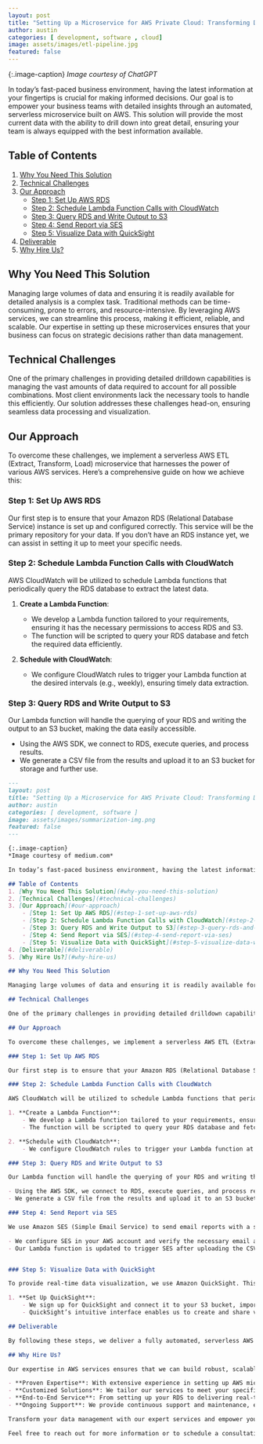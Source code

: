 ```yaml
---
layout: post
title: "Setting Up a Microservice for AWS Private Cloud: Transforming Data Management for Business Excellence"
author: austin
categories: [ development, software , cloud]
image: assets/images/etl-pipeline.jpg
featured: false
---
```


{:.image-caption}
*Image courtesy of ChatGPT*

In today’s fast-paced business environment, having the latest information at your fingertips is crucial for making informed decisions. Our goal is to empower your business teams with detailed insights through an automated, serverless microservice built on AWS. This solution will provide the most current data with the ability to drill down into great detail, ensuring your team is always equipped with the best information available.

## Table of Contents
1. [Why You Need This Solution](#why-you-need-this-solution)
2. [Technical Challenges](#technical-challenges)
3. [Our Approach](#our-approach)
    - [Step 1: Set Up AWS RDS](#step-1-set-up-aws-rds)
    - [Step 2: Schedule Lambda Function Calls with CloudWatch](#step-2-schedule-lambda-function-calls-with-cloudwatch)
    - [Step 3: Query RDS and Write Output to S3](#step-3-query-rds-and-write-output-to-s3)
    - [Step 4: Send Report via SES](#step-4-send-report-via-ses)
    - [Step 5: Visualize Data with QuickSight](#step-5-visualize-data-with-quicksight)
4. [Deliverable](#deliverable)
5. [Why Hire Us?](#why-hire-us)

## Why You Need This Solution

Managing large volumes of data and ensuring it is readily available for detailed analysis is a complex task. Traditional methods can be time-consuming, prone to errors, and resource-intensive. By leveraging AWS services, we can streamline this process, making it efficient, reliable, and scalable. Our expertise in setting up these microservices ensures that your business can focus on strategic decisions rather than data management.

## Technical Challenges

One of the primary challenges in providing detailed drilldown capabilities is managing the vast amounts of data required to account for all possible combinations. Most client environments lack the necessary tools to handle this efficiently. Our solution addresses these challenges head-on, ensuring seamless data processing and visualization.

## Our Approach

To overcome these challenges, we implement a serverless AWS ETL (Extract, Transform, Load) microservice that harnesses the power of various AWS services. Here’s a comprehensive guide on how we achieve this:

### Step 1: Set Up AWS RDS

Our first step is to ensure that your Amazon RDS (Relational Database Service) instance is set up and configured correctly. This service will be the primary repository for your data. If you don’t have an RDS instance yet, we can assist in setting it up to meet your specific needs.

### Step 2: Schedule Lambda Function Calls with CloudWatch

AWS CloudWatch will be utilized to schedule Lambda functions that periodically query the RDS database to extract the latest data.

1. **Create a Lambda Function**:
    - We develop a Lambda function tailored to your requirements, ensuring it has the necessary permissions to access RDS and S3.
    - The function will be scripted to query your RDS database and fetch the required data efficiently.

2. **Schedule with CloudWatch**:
    - We configure CloudWatch rules to trigger your Lambda function at the desired intervals (e.g., weekly), ensuring timely data extraction.

### Step 3: Query RDS and Write Output to S3

Our Lambda function will handle the querying of your RDS and writing the output to an S3 bucket, making the data easily accessible.

- Using the AWS SDK, we connect to RDS, execute queries, and process results.
- We generate a CSV file from the results and upload it to an S3 bucket for storage and further use.


```markdown
---
layout: post
title: "Setting Up a Microservice for AWS Private Cloud: Transforming Data Management for Business Excellence"
author: austin
categories: [ development, software ]
image: assets/images/summarization-img.png
featured: false
---

{:.image-caption}
*Image courtesy of medium.com*

In today’s fast-paced business environment, having the latest information at your fingertips is crucial for making informed decisions. Our goal is to empower your business teams with detailed insights through an automated, serverless microservice built on AWS. This solution will provide the most current data with the ability to drill down into great detail, ensuring your team is always equipped with the best information available.

## Table of Contents
1. [Why You Need This Solution](#why-you-need-this-solution)
2. [Technical Challenges](#technical-challenges)
3. [Our Approach](#our-approach)
    - [Step 1: Set Up AWS RDS](#step-1-set-up-aws-rds)
    - [Step 2: Schedule Lambda Function Calls with CloudWatch](#step-2-schedule-lambda-function-calls-with-cloudwatch)
    - [Step 3: Query RDS and Write Output to S3](#step-3-query-rds-and-write-output-to-s3)
    - [Step 4: Send Report via SES](#step-4-send-report-via-ses)
    - [Step 5: Visualize Data with QuickSight](#step-5-visualize-data-with-quicksight)
4. [Deliverable](#deliverable)
5. [Why Hire Us?](#why-hire-us)

## Why You Need This Solution

Managing large volumes of data and ensuring it is readily available for detailed analysis is a complex task. Traditional methods can be time-consuming, prone to errors, and resource-intensive. By leveraging AWS services, we can streamline this process, making it efficient, reliable, and scalable. Our expertise in setting up these microservices ensures that your business can focus on strategic decisions rather than data management.

## Technical Challenges

One of the primary challenges in providing detailed drilldown capabilities is managing the vast amounts of data required to account for all possible combinations. Most client environments lack the necessary tools to handle this efficiently. Our solution addresses these challenges head-on, ensuring seamless data processing and visualization.

## Our Approach

To overcome these challenges, we implement a serverless AWS ETL (Extract, Transform, Load) microservice that harnesses the power of various AWS services. Here’s a comprehensive guide on how we achieve this:

### Step 1: Set Up AWS RDS

Our first step is to ensure that your Amazon RDS (Relational Database Service) instance is set up and configured correctly. This service will be the primary repository for your data. If you don’t have an RDS instance yet, we can assist in setting it up to meet your specific needs.

### Step 2: Schedule Lambda Function Calls with CloudWatch

AWS CloudWatch will be utilized to schedule Lambda functions that periodically query the RDS database to extract the latest data.

1. **Create a Lambda Function**:
    - We develop a Lambda function tailored to your requirements, ensuring it has the necessary permissions to access RDS and S3.
    - The function will be scripted to query your RDS database and fetch the required data efficiently.

2. **Schedule with CloudWatch**:
    - We configure CloudWatch rules to trigger your Lambda function at the desired intervals (e.g., weekly), ensuring timely data extraction.

### Step 3: Query RDS and Write Output to S3

Our Lambda function will handle the querying of your RDS and writing the output to an S3 bucket, making the data easily accessible.

- Using the AWS SDK, we connect to RDS, execute queries, and process results.
- We generate a CSV file from the results and upload it to an S3 bucket for storage and further use.

### Step 4: Send Report via SES

We use Amazon SES (Simple Email Service) to send email reports with a summary and attached CSV files, ensuring your team receives the information directly.

- We configure SES in your AWS account and verify the necessary email addresses.
- Our Lambda function is updated to trigger SES after uploading the CSV to S3, automating the email delivery process.


### Step 5: Visualize Data with QuickSight

To provide real-time data visualization, we use Amazon QuickSight. This service allows us to create detailed and interactive dashboards.

1. **Set Up QuickSight**:
    - We sign up for QuickSight and connect it to your S3 bucket, importing the CSV data.
    - QuickSight’s intuitive interface enables us to create and share visualizations that provide deep insights into your data.

## Deliverable

By following these steps, we deliver a fully automated, serverless AWS ETL microservice that runs weekly, providing your business teams with up-to-date, detailed reports. This solution includes email delivery of reports and powerful data visualizations, all managed without manual intervention.

## Why Hire Us?

Our expertise in AWS services ensures that we can build robust, scalable, and efficient data management solutions tailored to your business needs. Here’s why you should consider our services:

- **Proven Expertise**: With extensive experience in setting up AWS microservices, we understand the intricacies of cloud solutions.
- **Customized Solutions**: We tailor our services to meet your specific business requirements, ensuring optimal performance and value.
- **End-to-End Service**: From setting up your RDS to delivering real-time visualizations, we handle every aspect of the project.
- **Ongoing Support**: We provide continuous support and maintenance, ensuring your system runs smoothly and efficiently.

Transform your data management with our expert services and empower your business teams with the insights they need to succeed. Contact us today to learn how we can help you achieve your business goals with cutting-edge AWS solutions.

Feel free to reach out for more information or to schedule a consultation. We look forward to partnering with you on your journey to data-driven success!